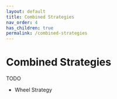 ```yaml
---
layout: default
title: Combined Strategies
nav_order: 4
has_children: true
permalink: /combined-strategies
---
```


# Combined Strategies

TODO
- Wheel Strategy